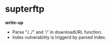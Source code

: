 # supterftp
**write-up**
- Parse "/../" and '/' in downloadURL function.
- Index vulnerability is triggerd by parsed index.
